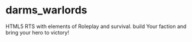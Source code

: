 # darms_warlords
HTML5 RTS with elements of Roleplay and survival. build Your faction and bring your hero to victory! 
